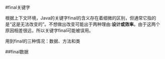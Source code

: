 #final关键字

根据上下文环境，Java的关键字final的含义存在着细微的区别，但通常它指的是“这是无法改变的”。不想做出改变可能出于两种理由:**设计或效率**。由于这两个原因相差很远，所以关键字final可能被误用。

用到final的三种情况：数据、方法和类

##final数据